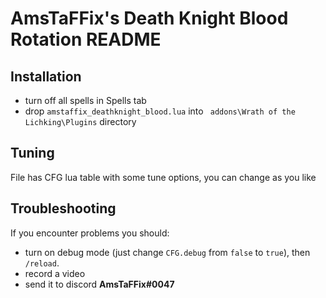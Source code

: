 # AmsTaFFix's Death Knight Blood Rotation README
## Installation
- turn off all spells in Spells tab
- drop `amstaffix_deathknight_blood.lua` into ` addons\Wrath of the Lichking\Plugins` directory
## Tuning
File has CFG lua table with some tune options, you can change as you like
## Troubleshooting
If you encounter problems you should:
- turn on debug mode (just change `CFG.debug` from `false` to `true`), then `/reload`.
- record a video
- send it to discord **AmsTaFFix#0047**
